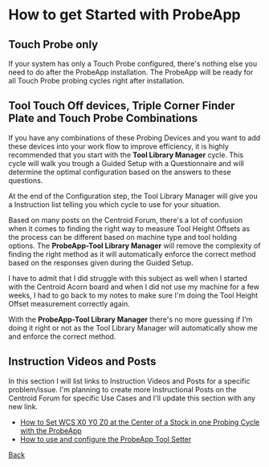 # How to get Started with ProbeApp

## Touch Probe only
If your system has only a Touch Probe configured, there's nothing else you need to do after the ProbeApp installation.
The ProbeApp will be ready for all Touch Probe probing cycles right after installation.

## Tool Touch Off devices, Triple Corner Finder Plate and Touch Probe Combinations
If you have any combinations of these Probing Devices and you want to add these devices into your work flow to improve efficiency, it is highly recommended that you start with the **Tool Library Manager** cycle. This cycle will walk you trough a Guided Setup with a Questionnaire and will determine the optimal configuration based on the answers to these questions.

At the end of the Configuration step, the Tool Library Manager will give you a Instruction list telling you which cycle to use for your situation.

Based on many posts on the Centroid Forum, there's a lot of confusion when it comes to finding the right way to measure Tool Height Offsets as the process can be different based on machine type and tool holding options. The **ProbeApp-Tool Library Manager** will remove the complexity of finding the right method as it will automatically enforce the correct method based on the responses given during the Guided Setup.

I have to admit that I did struggle with this subject as well when I started with the Centroid Acorn board and when I did not use my machine for a few weeks, I had to go back to my notes to make sure I'm doing the Tool Height Offset measurement correctly again.

With the **ProbeApp-Tool Library Manager** there's no more guessing if I'm doing it right or not as the Tool Library Manager will automatically show me and enforce the correct method.

## Instruction Videos and Posts
In this section I will list links to Instruction Videos and Posts for a specific problem/issue.
I'm planning to create more Instructional Posts on the Centroid Forum for specific Use Cases and I'll update this section with any new link.


* [How to Set WCS X0 Y0 Z0 at the Center of a Stock in one Probing Cycle with the ProbeApp](https://www.youtube.com/watch?v=CdoqLQ3UVk4)
* [How to use and configure the ProbeApp Tool Setter](https://centroidcncforum.com/viewtopic.php?f=60&t=4686&hilit=probeapp#p39214)



[Back](index.md)

